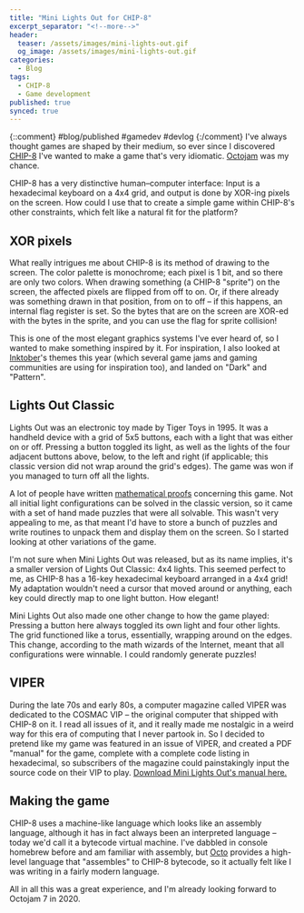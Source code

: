 ```yaml
---
title: "Mini Lights Out for CHIP-8"
excerpt_separator: "<!--more-->"
header: 
  teaser: /assets/images/mini-lights-out.gif
  og_image: /assets/images/mini-lights-out.gif
categories:
  - Blog
tags:
  - CHIP-8
  - Game development
published: true
synced: true
---
```

{::comment}
#blog/published
#gamedev 
#devlog
{:/comment}
I've always thought games are shaped by their medium, so ever since I discovered [CHIP-8](https://en.wikipedia.org/wiki/CHIP-8) I've wanted to make a game that's very idiomatic.<!--more--> [Octojam](https://itch.io/jam/octojam-6) was my chance.

CHIP-8 has a very distinctive human–computer interface: Input is a hexadecimal keyboard on a 4x4 grid, and output is done by XOR-ing pixels on the screen. How could I use that to create a simple game within CHIP-8's other constraints, which felt like a natural fit for the platform?

XOR pixels
----------

What really intrigues me about CHIP-8 is its method of drawing to the screen. The color palette is monochrome; each pixel is 1 bit, and so there are only two colors. When drawing something (a CHIP-8 "sprite") on the screen, the affected pixels are flipped from off to on. Or, if there already was something drawn in that position, from on to off – if this happens, an internal flag register is set. So the bytes that are on the screen are XOR-ed with the bytes in the sprite, and you can use the flag for sprite collision!

This is one of the most elegant graphics systems I've ever heard of, so I wanted to make something inspired by it. For inspiration, I also looked at [Inktober](https://inktober.com)'s themes this year (which several game jams and gaming communities are using for inspiration too), and landed on "Dark" and "Pattern".

Lights Out Classic
------------------

Lights Out was an electronic toy made by Tiger Toys in 1995. It was a handheld device with a grid of 5x5 buttons, each with a light that was either on or off. Pressing a button toggled its light, as well as the lights of the four adjacent buttons above, below, to the left and right (if applicable; this classic version did not wrap around the grid's edges). The game was won if you managed to turn off all the lights.

A lot of people have written [mathematical proofs](https://www.jaapsch.net/puzzles/lights.htm) concerning this game. Not all initial light configurations can be solved in the classic version, so it came with a set of hand made puzzles that were all solvable. This wasn't very appealing to me, as that meant I'd have to store a bunch of puzzles and write routines to unpack them and display them on the screen. So I started looking at other variations of the game.

I'm not sure when Mini Lights Out was released, but as its name implies, it's a smaller version of Lights Out Classic: 4x4 lights. This seemed perfect to me, as CHIP-8 has a 16-key hexadecimal keyboard arranged in a 4x4 grid! My adaptation wouldn't need a cursor that moved around or anything, each key could directly map to one light button. How elegant!

Mini Lights Out also made one other change to how the game played: Pressing a button here always toggled its own light and four other lights. The grid functioned like a torus, essentially, wrapping around on the edges. This change, according to the math wizards of the Internet, meant that all configurations were winnable. I could randomly generate puzzles!

VIPER
-----

During the late 70s and early 80s, a computer magazine called VIPER was dedicated to the COSMAC VIP – the original computer that shipped with CHIP-8 on it. I read all issues of it, and it really made me nostalgic in a weird way for this era of computing that I never partook in. So I decided to pretend like my game was featured in an issue of VIPER, and created a PDF "manual" for the game, complete with a complete code listing in hexadecimal, so subscribers of the magazine could painstakingly input the source code on their VIP to play. [Download Mini Lights Out's manual here.](https://github.com/tobiasvl/mini-lights-out/raw/master/mini-lights-out.pdf)

Making the game
---------------

CHIP-8 uses a machine-like language which looks like an assembly language, although it has in fact always been an interpreted language – today we'd call it a bytecode virtual machine. I've dabbled in console homebrew before and am familiar with assembly, but [Octo](http://johnearnest.github.io/Octo/) provides a high-level language that "assembles" to CHIP-8 bytecode, so it actually felt like I was writing in a fairly modern language.

All in all this was a great experience, and I'm already looking forward to Octojam 7 in 2020.
